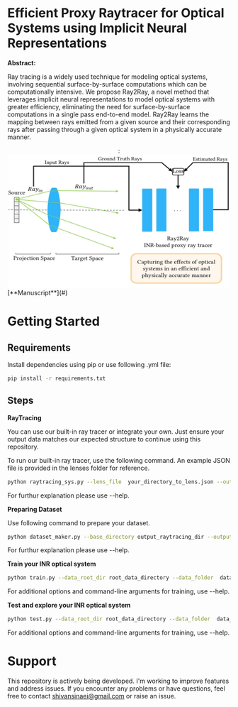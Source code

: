 # Efficient Proxy Raytracer for Optical Systems using Implicit Neural Representations

**Abstract:**

Ray tracing is a widely used technique for modeling optical systems, involving 
sequential surface-by-surface computations which can be computationally 
intensive.
We propose Ray2Ray, a novel method that leverages implicit neural representations to 
model optical systems with greater efficiency, eliminating the need for 
surface-by-surface computations in a single pass end-to-end model.
Ray2Ray learns the mapping between rays emitted from a given source and their 
corresponding rays after passing through a given optical system in a physically 
accurate manner.
<div style="text-align: center;">:

<img src="media/repre1.jpg" width="500" height="300">
</div>
[**Manuscript**](#)


# Getting Started

## Requirements


Install dependencies using pip or use following .yml file:

```bash
pip install -r requirements.txt
```


## Steps
**RayTracing** 


You can use our built-in ray tracer or integrate your own. Just ensure your output data matches our expected structure to continue using this repository.

To run our built-in ray tracer, use the following command. An example JSON file is provided in the lenses folder for reference.

```bash 
python raytracing_sys.py --lens_file  your_directory_to_lens.json --output_directory  save_rays_directory
```
For furthur explanation please use --help.

**Preparing Dataset** 

Use following command to prepare your dataset. 
```bash 
python dataset_maker.py --base_directory output_raytracing_dir --output_dir  save_train_test_dir
```
For furthur explanation please use --help.

**Train your INR optical system**

```bash 
python train.py --data_root_dir root_data_directory --data_folder  data_for_your_optical_system_dir
```
For additional options and command-line arguments for training, use --help.

**Test and explore your INR optical system**

```bash 
python test.py --data_root_dir root_data_directory --data_folder  data_for_your_optical_system_dir --model_path   INR_opticalsystem_path.pth
```
For additional options and command-line arguments for training, use --help.

# Support
This repository is actively being developed. I'm working to improve features and address issues. If you encounter any problems or have questions, feel free to contact shivansinaei@gmail.com or raise an issue.


